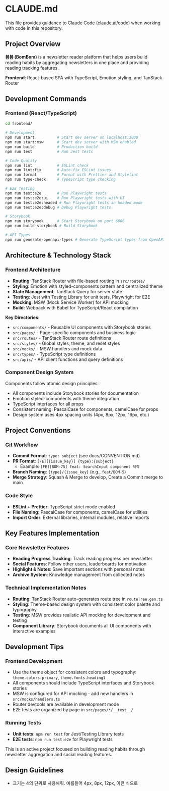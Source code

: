 # CLAUDE.md

This file provides guidance to Claude Code (claude.ai/code) when working with code in this repository.

## Project Overview

**봄봄 (BomBom)** is a newsletter reader platform that helps users build reading habits by aggregating newsletters in one place and providing reading tracking features.

**Frontend**: React-based SPA with TypeScript, Emotion styling, and TanStack Router

## Development Commands

### Frontend (React/TypeScript)

```bash
cd frontend/

# Development
npm run start          # Start dev server on localhost:3000
npm run start:msw      # Start dev server with MSW enabled
npm run build          # Production build
npm run test           # Run Jest tests

# Code Quality
npm run lint           # ESLint check
npm run lint:fix       # Auto-fix ESLint issues
npm run format         # Format with Prettier and Stylelint
npm run type-check     # TypeScript type checking

# E2E Testing
npm run test:e2e       # Run Playwright tests
npm run test:e2e:ui    # Run Playwright tests with UI
npm run test:e2e:headed # Run Playwright tests in headed mode
npm run test:e2e:debug # Debug Playwright tests

# Storybook
npm run storybook      # Start Storybook on port 6006
npm run build-storybook # Build Storybook

# API Types
npm run generate-openapi-types # Generate TypeScript types from OpenAPI spec
```

## Architecture & Technology Stack

### Frontend Architecture

- **Routing**: TanStack Router with file-based routing in `src/routes/`
- **Styling**: Emotion with styled-components pattern and centralized theme
- **State Management**: TanStack Query for server state
- **Testing**: Jest with Testing Library for unit tests, Playwright for E2E
- **Mocking**: MSW (Mock Service Worker) for API mocking
- **Build**: Webpack with Babel for TypeScript/React compilation

**Key Directories:**

- `src/components/` - Reusable UI components with Storybook stories
- `src/pages/` - Page-specific components and business logic
- `src/routes/` - TanStack Router route definitions
- `src/styles/` - Global styles, theme, and reset styles
- `src/mocks/` - MSW handlers and mock data
- `src/types/` - TypeScript type definitions
- `src/apis/` - API client functions and query definitions

### Component Design System

Components follow atomic design principles:

- All components include Storybook stories for documentation
- Emotion styled-components with theme integration
- TypeScript interfaces for all props
- Consistent naming: PascalCase for components, camelCase for props
- Design system uses 4px spacing units (4px, 8px, 12px, 16px, etc.)

## Project Conventions

### Git Workflow

- **Commit Format**: `type: subject` (see docs/CONVENTION.md)
- **PR Format**: `[FE][{issue_key}] {type}:{subject}`
  - Example: `[FE][BOM-75] feat: SearchInput component 제작`
- **Branch Naming**: `{type}/{issue_key}` (e.g., `feat/BOM-5`)
- **Merge Strategy**: Squash & Merge to develop, Create a Commit merge to main

### Code Style

- **ESLint + Prettier**: TypeScript strict mode enabled
- **File Naming**: PascalCase for components, camelCase for utilities
- **Import Order**: External libraries, internal modules, relative imports

## Key Features Implementation

### Core Newsletter Features

- **Reading Progress Tracking**: Track reading progress per newsletter
- **Social Features**: Follow other users, leaderboards for motivation
- **Highlight & Notes**: Save important sections with personal notes
- **Archive System**: Knowledge management from collected notes

### Technical Implementation Notes

- **Routing**: TanStack Router auto-generates route tree in `routeTree.gen.ts`
- **Styling**: Theme-based design system with consistent color palette and typography
- **Testing**: MSW provides realistic API mocking for development and testing
- **Component Library**: Storybook documents all UI components with interactive examples

## Development Tips

### Frontend Development

- Use the theme object for consistent colors and typography: `theme.colors.primary`, `theme.fonts.heading1`
- All components should include TypeScript interfaces and Storybook stories
- MSW is configured for API mocking - add new handlers in `src/mocks/handlers.ts`
- Router devtools are available in development mode
- E2E tests are organized by page in `src/pages/*/__test__/`

### Running Tests

- **Unit tests**: `npm run test` for Jest/Testing Library tests
- **E2E tests**: `npm run test:e2e` for Playwright tests

This is an active project focused on building reading habits through newsletter aggregation and social reading features.

## Design Guidelines

- 크기는 4의 단위로 사용해줘. 예를들어 4px, 8px, 12px, 이런 식으로